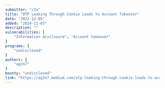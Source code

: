 ```yaml
---
submitter: "c2a"
title: "OTP Leaking Through Cookie Leads to Account Takeover"
date: "2022-12-05"
added: "2024-11-03"
description: ""
vulnerabilities: [
    "Information disclosure", "Account takeover"
]
programs: [
    "undisclosed"
]
authors: [
    "ag3n7"
]
bounty: "undisclosed"
link: "https://ag3n7.medium.com/otp-leaking-through-cookie-leads-to-account-takeover-4fb96f255e2f"
---
```




